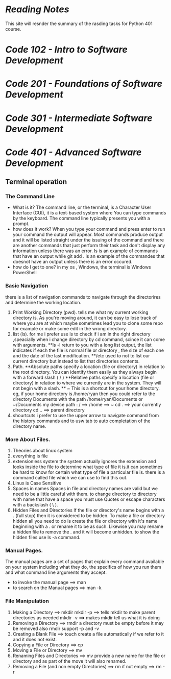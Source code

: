 # ***Reading Notes***
This site will resnder the summary of the rasding tasks for Python 401 course.
# *Code 102 - Intro to Software Development*
# *Code 201 - Foundations of Software Development*
# *Code 301 - Intermediate Software Development*
# *Code 401 - Advanced Software Development*
## **Terminal operation**
###   The Command Line
- What is it?
The command line, or the terminal, is a Character User Interface (CUI), it is a text-based system where You can type commands by the keyboard.
The command line typically presents you with a prompt. 
- how does it work?
When you type your command and press enter to run your command the output will appear. Most commands produce output and it will be listed straight under the issuing of the command and there are another commands that  just perform their task and don't display any information unless there was an error. ls is an example of commands that have an output while git add . is an example of the commandes that doesnot have an output unless there is an error occured.
- how do I get to one?
in my os , Windows, the terminal is Windows PowerShell

### Basic Navigation
there is a list of navigation commands to navigate through the directorires and determine the working location.
1. Print Working Directory (pwd).
 tells me what my current working directory is. As you're moving around, it can be easy to lose track of where you are at which maybe sometimes lead you to clone some repo for example or make some edit in the wrong directory.
2. list (ls).
 for me i prefer use ls to check if i am in the right directory ,speacially when i change directory by cd command, scince it can come with arguments.
 **ls -l return to you with a long list output, the list indicates if each the file is normal file or directory , the size of each one and the date of the last modification.
**/etc used to not to list our current directory but instead to list that directories contents.
3. Path.
**Absolute paths specify a location (file or directory) in relation to the root directory. You can identify them easily as they always begin with a forward slash ( / )
**Relative paths specify a location (file or directory) in relation to where we currently are in the system. They will not begin with a slash.
** ~ This is a shortcut for your home directory. eg, if your home directory is /home/ryan then you could refer to the directory Documents with the path /home/ryan/Documents or ~/Documents
 my device path : / ==> /home ==>  ~
 cd . ==> your currently directory
 cd .. ==> parent directory
4. shourtcuts 
i prefer to use the upper arrow to navigate command from the history commands and to usw tab to auto completation of the directory name.

### More About Files.
1. Theories about linux system 
2. everything is file
3. extensionless system
the system actually ignores the extension and looks inside the file to determine what type of file it is.it can sometimes be hard to know for certain what type of file a particular file is. there is a command called file which we can use to find this out.
3. Linux is Case Sensitive
4. Spaces in names
Spaces in file and directory names are valid but we need to be a little careful with them. to change directory to directory with name that have a space you must use Quotes or escape characters with a backslash ( \ ).
4. Hidden Files and Directories
If the file or directory's name begins with a . (full stop) then it is considered to be hidden.
To make a file or directory hidden all you need to do is create the file or directory with it's name beginning with a . or rename it to be as such. Likewise you may rename a hidden file to remove the . and it will become unhidden.
to show the hidden files use ls -a command.

### Manual Pages.
The manual pages are a set of pages that explain every command available on your system including what they do, the specifics of how you run them and what command line arguments they accept.
- to  invoke the manual page ==>  man
- to search on the Manual pages ==> man -k <search>

### File Manipulation
1. Making a Directory ==> mkdir
 mkdir -p ==> tells mkdir to make parent directories as needed
 mkdir -v ==> makes mkdir tell us what it is doing
2. Removing a Directory ==> rmdir 
a directory must be empty before it may be removed 
also rmdir support -p and -v
3. Creating a Blank File ==> touch
create a file automatically if we refer to it and it does not exist. 
4. Copying a File or Directory ==> cp
5. Moving a File or Directory ==>  mv 
6. Renaming Files and Directories ==> mv
provide a new name for the file or directory and as part of the move it will also renamed.
7. Removing a File (and non empty Directories) ==> rm 
if not empty ==> rm -r